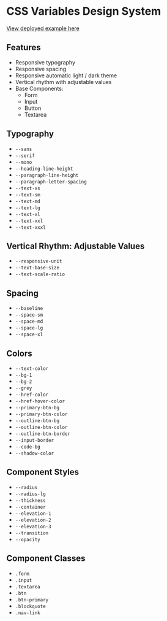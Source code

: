# CSS Variables Design System

[View deployed example here](https://css-variable-style-system.netlify.com/)

## Features

- Responsive typography
- Responsive spacing
- Responsive automatic light / dark theme
- Vertical rhythm with adjustable values
- Base Components:
  - Form
  - Input
  - Button
  - Textarea

## Typography

- `--sans`
- `--serif`
- `--mono`
- `--heading-line-height`
- `--paragraph-line-height`
- `--paragraph-letter-spacing`
- `--text-xs`
- `--text-sm`
- `--text-md`
- `--text-lg`
- `--text-xl`
- `--text-xxl`
- `--text-xxxl`

## Vertical Rhythm: Adjustable Values

- `--responsive-unit`
- `--text-base-size`
- `--text-scale-ratio`

## Spacing

- `--baseline`
- `--space-sm`
- `--space-md`
- `--space-lg`
- `--space-xl`

## Colors

- `--text-color`
- `--bg-1`
- `--bg-2`
- `--grey`
- `--href-color`
- `--href-hover-color`
- `--primary-btn-bg`
- `--primary-btn-color`
- `--outline-btn-bg`
- `--outline-btn-color`
- `--outline-btn-border`
- `--input-border`
- `--code-bg`
- `--shadow-color`

## Component Styles

- `--radius`
- `--radius-lg`
- `--thickness`
- `--container`
- `--elevation-1`
- `--elevation-2`
- `--elevation-3`
- `--transition`
- `--opacity`

## Component Classes

- `.form`
- `.input`
- `.textarea`
- `.btn`
- `.btn-primary`
- `.blockquote`
- `.nav-link`
